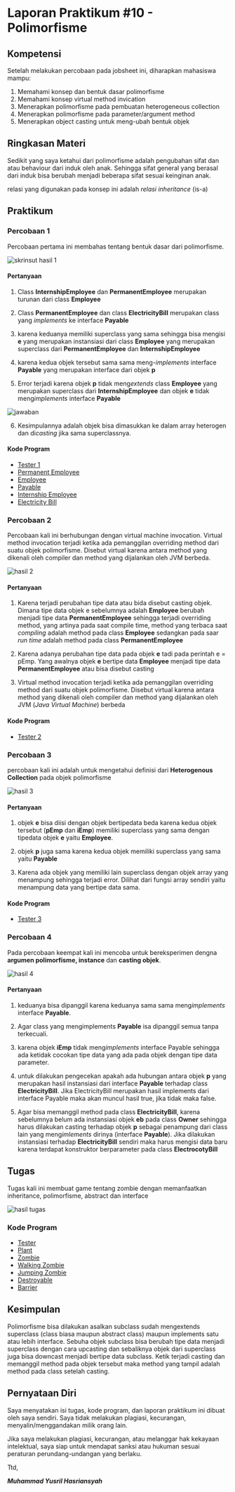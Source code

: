 # Laporan Praktikum #10 - Polimorfisme

## Kompetensi
Setelah melakukan percobaan pada jobsheet ini, diharapkan mahasiswa
mampu:
1. Memahami konsep dan bentuk dasar polimorfisme
2. Memahami konsep virtual method invication
3. Menerapkan polimorfisme pada pembuatan heterogeneous collection
4. Menerapkan polimorfisme pada parameter/argument method
5. Menerapkan object casting untuk meng-ubah bentuk objek

## Ringkasan Materi
Sedikit yang saya ketahui dari polimorfisme adalah pengubahan sifat dan atau behaviour dari induk oleh anak. Sehingga sifat general yang berasal dari induk bisa berubah menjadi beberapa sifat sesuai keinginan anak.

relasi yang digunakan pada konsep ini adalah _relasi inheritance_ (is-a)

## Praktikum
### Percobaan 1
Percobaan pertama ini membahas tentang bentuk dasar dari polimorfisme.

![skrinsut hasil 1](img/hasil_1.PNG)

#### Pertanyaan
1. Class **InternshipEmployee** dan **PermanentEmployee** merupakan turunan dari class **Employee**
2. Class **PermanentEmployee** dan class **ElectricityBill** merupakan class yang _implements_ ke interface **Payable**
3. karena keduanya memiliki superclass yang sama sehingga bisa mengisi **e** yang merupakan instansiasi dari class **Employee** yang merupakan superclass dari **PermanentEmployee** dan **InternshipEmployee**

4. karena kedua objek tersebut sama sama meng-_implements_ interface **Payable** yang merupakan interface dari objek **p**

5. Error terjadi karena objek **p** tidak meng*extends* class **Employee** yang merupakan superclass dari **InternshipEmployee** dan objek **e** tidak meng*implements* interface **Payable** 

![jawaban](img/pertanyaan_4_hasil_1.png)

6. Kesimpulannya adalah objek bisa dimasukkan ke dalam array heterogen dan di*casting* jika sama superclassnya. 

#### Kode Program

- [Tester 1](../../src/10_Polimorfisme/Tester11841720184Yusril.java)
- [Permanent Employee](../../src/10_Polimorfisme/PermanentEmployee1841720184Yusril.java)
- [Employee](../../src/10_Polimorfisme/Employee1841720184Yusril.java)
- [Payable](../../src/10_Polimorfisme/Payable1841720184Yusril.java)
- [Internship Employee](../../src/10_Polimorfisme/InternshipEmployee1841720184Yusril.java)
- [Electricity Bill](../../src/10_Polimorfisme/ElectricityBill1841720184Yusril.java)

### Percobaan 2
Percobaan kali ini berhubungan dengan virtual machine invocation. Virtual method invocation terjadi ketika ada pemanggilan overriding method
dari suatu objek polimorfisme. Disebut virtual karena antara method yang
dikenali oleh compiler dan method yang dijalankan oleh JVM berbeda.

![hasil 2](img/hasil_2.PNG)

#### Pertanyaan
1. Karena terjadi perubahan tipe data atau bida disebut casting objek. Dimana tipe data objek e sebelumnya adalah **Employee** berubah menjadi tipe data **PermanentEmployee** sehingga terjadi overriding method, yang artinya pada saat compile time, method yang terbaca saat *compiling* adalah method pada class **Employee** sedangkan pada saar *run time* adalah method pada class **PermanentEmployee**

2. Karena adanya perubahan tipe data pada objek **e** tadi pada perintah e = pEmp. Yang awalnya objek **e** bertipe data **Employee** menjadi tipe data **PermanentEmployee** atau bisa disebut casting

3. Virtual method invocation terjadi ketika ada pemanggilan overriding method
dari suatu objek polimorfisme. Disebut virtual karena antara method yang
dikenali oleh compiler dan method yang dijalankan oleh JVM (_Java Virtual Machine_) berbeda 

#### Kode Program

- [Tester 2](../../src/10_Polimorfisme/Tester21841720184Yusril.java)

### Percobaan 3
percobaan kali ini adalah untuk mengetahui definisi dari **Heterogenous Collection** pada objek polimorfisme

![hasil 3](img/hasil_3.PNG)

#### Pertanyaan
1. objek **e** bisa diisi dengan objek bertipedata beda karena kedua objek tersebut (**pEmp** dan **iEmp**) memiliki superclass yang sama dengan tipedata objek **e** yaitu **Employee**.

2. objek **p** juga sama karena kedua objek memiliki superclass yang sama yaitu **Payable**

3. Karena ada objek yang memiliki lain superclass dengan objek array yang menampung sehingga terjadi error. Dilihat dari fungsi array sendiri yaitu menampung data yang bertipe data sama.

#### Kode Program

- [Tester 3](../../src/10_Polimorfisme/Tester31841720184Yusril.java)

### Percobaan 4

Pada percobaan keempat kali ini mencoba untuk bereksperimen dengna **argumen polimorfisme, instance** dan **casting objek**.

![hasil 4](img/hasil_4.PNG)

#### Pertanyaan
1. keduanya bisa dipanggil karena keduanya sama sama meng*implements* interface **Payable**.

2. Agar class yang mengimplements **Payable** isa dipanggil semua tanpa terkecuali.

3. karena objek **iEmp** tidak meng*implements* interface Payable sehingga ada ketidak cocokan tipe data yang ada pada objek dengan tipe data parameter.

4. untuk dilakukan pengecekan apakah ada hubungan antara objek **p** yang merupakan hasil instansiasi dari interface **Payable** terhadap class **ElectricityBill**. Jika ElectricityBill merupakan hasil implements dari interface Payable maka akan muncul hasil true, jika tidak maka false.

5. Agar bisa memanggil method pada class **ElectricityBill**, karena sebelumnya belum ada instansiasi objek **eb** pada class **Owner** sehingga harus dilakukan casting terhadap objek **p** sebagai penampung dari class lain yang meng*imlements* dirinya (interface **Payable**). Jika dilakukan instansiasi terhadap **ElectricityBill** sendiri maka harus mengisi data baru karena terdapat konstruktor berparameter pada class **ElectrocotyBill**

## Tugas
Tugas kali ini membuat game tentang zombie dengan memanfaatkan inheritance, polimorfisme, abstract dan interface

![hasil tugas](img/hasil_tugas.png)

### Kode Program

- [Tester](../../src/10_Polimorfisme/tugaszombiejs10/Tester1841720184Yusril.java)
- [Plant](../../src/10_Polimorfisme/tugaszombiejs10/Plant1841720184Yusril.java)
- [Zombie](../../src/10_Polimorfisme/tugaszombiejs10/Zombie1841720184Yusril.java)
- [Walking Zombie](../../src/10_Polimorfisme/tugaszombiejs10/WalkingZombie1841720184Yusril.java)
- [Jumping Zombie](../../src/10_Polimorfisme/tugaszombiejs10/JumpingZombie1841720184Yusril.java)
- [Destroyable](../../src/10_Polimorfisme/tugaszombiejs10/Destroyable1841720184Yusril.java)
- [Barrier](../../src/10_Polimorfisme/tugaszombiejs10/Barrier1841720184Yusril.java)



## Kesimpulan

Polimorfisme bisa dilakukan asalkan subclass sudah mengextends superclass (class biasa maupun abstract class) maupun implements satu atau lebih interface. Sebuha objek subclass bisa berubah tipe data menjadi superclass dengan cara upcasting dan sebaliknya objek dari superclass juga bisa downcast menjadi bertipe data subclass. Ketik terjadi casting dan memanggil method pada objek tersebut maka method yang tampil adalah method pada class setelah casting. 

## Pernyataan Diri

Saya menyatakan isi tugas, kode program, dan laporan praktikum ini dibuat oleh saya sendiri. Saya tidak melakukan plagiasi, kecurangan, menyalin/menggandakan milik orang lain.

Jika saya melakukan plagiasi, kecurangan, atau melanggar hak kekayaan intelektual, saya siap untuk mendapat sanksi atau hukuman sesuai peraturan perundang-undangan yang berlaku.

Ttd,

***Muhammad Yusril Hasriansyah***